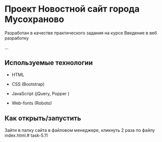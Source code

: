 # Проект Новостной сайт города Мусохраново

Разработан в качестве практического задания на курсе Введение в веб разработку

…

## Используемые технологии

* HTML

* CSS (Bootstrap)

* JavaScript (jQuery, Popper )

* Web-fonts (Roboto)

## Как открыть/запустить

Зайти в папку сайта в файловом менеджере, кликнуть 2 раза по файлу index.html.#   t a s k - 5 . 1 1  
 